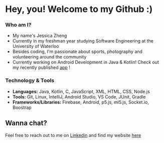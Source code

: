 
<!--
**jessica3710/jessica3710** is a ✨ _special_ ✨ repository because its `README.md` (this file) appears on your GitHub profile.
### Hi there 👋

Here are some ideas to get you started:

- 🔭 I’m currently working on ...
- 🌱 I’m currently learning ...
- 👯 I’m looking to collaborate on ...
- 🤔 I’m looking for help with ...
- 💬 Ask me about ...
- 📫 How to reach me: ...
- 😄 Pronouns: ...
- ⚡ Fun fact: ...
-->
# Hey, you! Welcome to my Github :)

### Who am I?
- My name's Jessica Zheng 
- Currently in my freshman year studying Software Engineering at the University of Waterloo
- Besides coding, I'm passionate about sports, photography and volunteering around the community
- Currently working on Android Development in Java & Kotlin! Check out my recently published [app](https://play.google.com/store/apps/details?id=com.zhengineer.curlingclock) !

### Technology & Tools
- **Languages:** Java, Kotlin, C, JavaScript, XML, HTML, CSS, Node.js
- **Tools:** Git, Linux, IntelliJ, Android Studio, VS Code, JUnit, Gradle
- **Frameworks/Libraries:** Firebase, Android, p5.js, ml5.js, Socket.io, Boostrap

## Wanna chat?
Feel free to reach out to me on [Linkedin](https://www.linkedin.com/in/jessica3710/) and find my website [here](https://jessicazheng.com)


